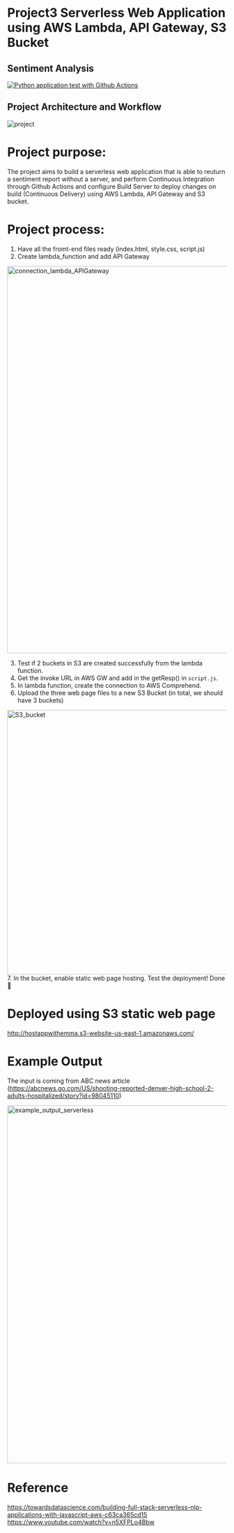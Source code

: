 # Project3 Serverless Web Application using AWS Lambda, API Gateway, S3 Bucket

## Sentiment Analysis 
[![Python application test with Github Actions](https://github.com/nogibjj/fastapi_news/actions/workflows/main.yml/badge.svg)](https://github.com/nogibjj/fastapi_news/actions/workflows/main.yml)

## Project Architecture and Workflow

![project](https://user-images.githubusercontent.com/112578755/226981316-7e066027-0468-46d1-b2a0-2ec5d80ea915.jpg)

# Project purpose:

The project aims to build a serverless web application that is able to reuturn a sentiment report without a server, and perform Continuous Integration through Github Actions and configure Build Server to deploy changes on build (Continuous Delivery) using AWS Lambda, API Gateway and S3 bucket.

# Project process:

1. Have all the fromt-end files ready (index.html, style.css, script.js)
2. Create lambda_function and add API Gateway
<img width="886" alt="connection_lambda_APIGateway" src="https://user-images.githubusercontent.com/112578755/226983297-35607e06-355f-4247-b2fd-d61e048a95ef.png">

3. Test if 2 buckets in S3 are created successfully from the lambda function. 
4. Get the invoke URL in AWS GW and add in the getResp() in `script.js`.
5. In lambda function, create the connection to AWS Comprehend.
6. Upload the three web page files to a new S3 Bucket (in total, we should have 3 buckets)
<img width="605" alt="S3_bucket" src="https://user-images.githubusercontent.com/112578755/226985241-3f070293-6e7b-4de1-aa81-454006d1b7f5.png">
7. In the bucket, enable static web page hosting. Test the deployment! Done 🌼


# Deployed using S3 static web page

http://hostappwithemma.s3-website-us-east-1.amazonaws.com/ 

# Example Output
The input is coming from ABC news article (https://abcnews.go.com/US/shooting-reported-denver-high-school-2-adults-hospitalized/story?id=98045110)

<img width="819" alt="example_output_serverless" src="https://user-images.githubusercontent.com/112578755/226982718-c58918d6-1a35-44a6-a791-2d3aeb4d32f1.png">


# Reference

https://towardsdatascience.com/building-full-stack-serverless-nlp-applications-with-javascript-aws-c63ca365cd15
https://www.youtube.com/watch?v=n5XFPLo4Bbw

